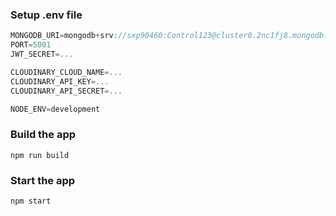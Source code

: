 ### Setup .env file

```js
MONGODB_URI=mongodb+srv://sxp90460:Control123@cluster0.2nc1fj8.mongodb.net/?retryWrites=true&w=majority&appName=Cluster0
PORT=5001
JWT_SECRET=...

CLOUDINARY_CLOUD_NAME=...
CLOUDINARY_API_KEY=...
CLOUDINARY_API_SECRET=...

NODE_ENV=development
```

### Build the app

```shell
npm run build
```

### Start the app

```shell
npm start
```
